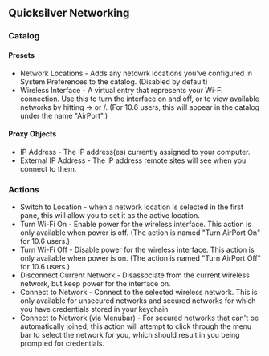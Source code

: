## Quicksilver Networking ##

### Catalog ###

#### Presets ####

  * Network Locations - Adds any netowrk locations you've configured in System Preferences to the catalog. (Disabled by default)
  * Wireless Interface - A virtual entry that represents your Wi-Fi connection. Use this to turn the interface on and off, or to view available networks by hitting → or /. (For 10.6 users, this will appear in the catalog under the name "AirPort".)

#### Proxy Objects ####

  * IP Address - The IP address(es) currently assigned to your computer.
  * External IP Address - The IP address remote sites will see when you connect to them.

### Actions ###

  * Switch to Location - when a network location is selected in the first pane, this will allow you to set it as the active location.
  * Turn Wi-Fi On - Enable power for the wireless interface. This action is only available when power is off. (The action is named "Turn AirPort On" for 10.6 users.)
  * Turn Wi-Fi Off - Disable power for the wireless interface. This action is only available when power is on. (The action is named "Turn AirPort Off" for 10.6 users.)
  * Disconnect Current Network - Disassociate from the current wireless network, but keep power for the interface on.
  * Connect to Network - Connect to the selected wireless network. This is only available for unsecured networks and secured networks for which you have credentials stored in your keychain.
  * Connect to Network (via Menubar) - For secured networks that can't be automatically joined, this action will attempt to click through the menu bar to select the network for you, which should result in you being prompted for credentials.

